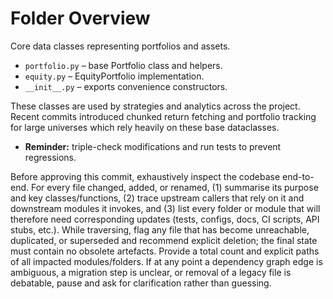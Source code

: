 # Folder Overview

Core data classes representing portfolios and assets.
- `portfolio.py` – base Portfolio class and helpers.
- `equity.py` – EquityPortfolio implementation.
- `__init__.py` – exports convenience constructors.

These classes are used by strategies and analytics across the project.
Recent commits introduced chunked return fetching and portfolio tracking for
large universes which rely heavily on these base dataclasses.

- **Reminder:** triple-check modifications and run tests to prevent regressions.

Before approving this commit, exhaustively inspect the codebase end-to-end. For every file changed, added, or renamed, (1) summarise its purpose and key classes/functions, (2) trace upstream callers that rely on it and downstream modules it invokes, and (3) list every folder or module that will therefore need corresponding updates (tests, configs, docs, CI scripts, API stubs, etc.). While traversing, flag any file that has become unreachable, duplicated, or superseded and recommend explicit deletion; the final state must contain no obsolete artefacts. Provide a total count and explicit paths of all impacted modules/folders. If at any point a dependency graph edge is ambiguous, a migration step is unclear, or removal of a legacy file is debatable, pause and ask for clarification rather than guessing.
